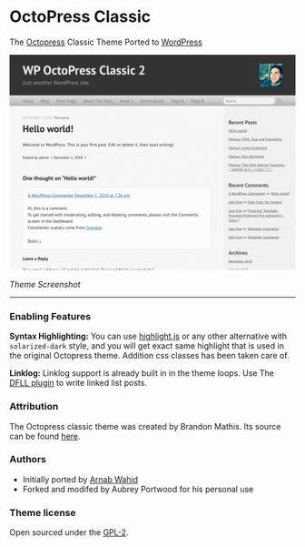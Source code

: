 # OctoPress Classic

The [Octopress](https://github.com/imathis/octopress) Classic Theme Ported to [WordPress](https://wordpress.org/)

![Screenshot](https://raw.githubusercontent.com/aubreypwd/octopress-classic/master/screenshot.png)

_Theme Screenshot_

---
### Enabling Features

__Syntax Highlighting:__ You can use [highlight.js](https://highlightjs.org/) or any other alternative with `solarized-dark` style, and you will get exact same highlight that is used in the original Octopress theme. Addition css classes has been taken care of.

__Linklog:__ Linklog support is already built in in the theme loops. Use The [DFLL plugin](https://wordpress.org/plugins/daring-fireball-linked-list/) to write linked list posts.

### Attribution

The Octopress classic theme was created by Brandon Mathis. Its source can be found [here](https://github.com/octopress/classic-theme).

### Authors
 - Initially ported by [Arnab Wahid](https://github.com/arnabwahid/)
 - Forked and modifed by Aubrey Portwood for his personal use

### Theme license

Open sourced under the [GPL-2](https://www.gnu.org/licenses/gpl-2.0.txt).
